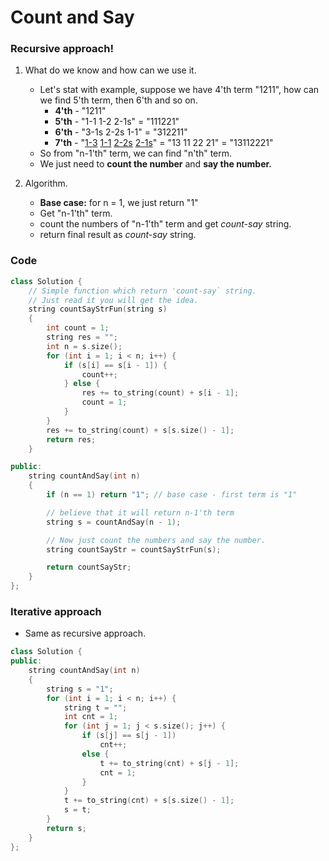 # Count and Say

### Recursive approach!

1. What do we know and how can we use it.

    - Let's stat with example, suppose we have 4'th term "1211", how can we find 5'th term, then 6'th and so on.
        - **4'th** - "1211"
        - **5'th** - "1-1 1-2 2-1s" = "111221"
        - **6'th** - "3-1s 2-2s 1-1" = "312211"
        - **7'th** - "<ins>1-3</ins> <ins>1-1</ins> <ins>2-2s</ins> <ins>2-1s</ins>" = "13 11 22 21" = "13112221"
    - So from "n-1'th" term, we can find "n'th" term.
    - We just need to **count the number** and **say the number.**

2. Algorithm.
    - **Base case:** for n = 1, we just return "1"
    - Get "n-1'th" term.
    - count the numbers of "n-1'th" term and get _count-say_ string.
    - return final result as _count-say_ string.

### Code

```cpp
class Solution {
    // Simple function which return 'count-say` string.
    // Just read it you will get the idea.
    string countSayStrFun(string s)
    {
        int count = 1;
        string res = "";
        int n = s.size();
        for (int i = 1; i < n; i++) {
            if (s[i] == s[i - 1]) {
                count++;
            } else {
                res += to_string(count) + s[i - 1];
                count = 1;
            }
        }
        res += to_string(count) + s[s.size() - 1];
        return res;
    }

public:
    string countAndSay(int n)
    {
        if (n == 1) return "1"; // base case - first term is "1"

        // believe that it will return n-1'th term
        string s = countAndSay(n - 1);

        // Now just count the numbers and say the number.
        string countSayStr = countSayStrFun(s);

        return countSayStr;
    }
};
```

### Iterative approach

-   Same as recursive approach.

```cpp
class Solution {
public:
    string countAndSay(int n)
    {
        string s = "1";
        for (int i = 1; i < n; i++) {
            string t = "";
            int cnt = 1;
            for (int j = 1; j < s.size(); j++) {
                if (s[j] == s[j - 1])
                    cnt++;
                else {
                    t += to_string(cnt) + s[j - 1];
                    cnt = 1;
                }
            }
            t += to_string(cnt) + s[s.size() - 1];
            s = t;
        }
        return s;
    }
};
```
